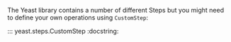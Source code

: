 The Yeast library contains a number of different Steps but you might need to define your own
operations using `CustomStep`:

::: yeast.steps.CustomStep
    :docstring:
